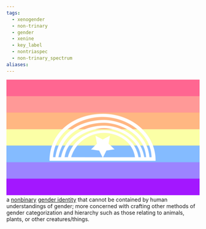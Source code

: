 ```yaml
---
tags:
  - xenogender
  - non-trinary
  - gender
  - xenine
  - key_label
  - nontriaspec
  - non-trinary_spectrum
aliases: 
---
```

![xenogender.png](../../../images/xenogender.png)  
a [nonbinary](https://nonbinary.wiki/wiki/Nonbinary "Nonbinary") [gender identity](https://nonbinary.wiki/wiki/Gender_identity "Gender identity") that cannot be contained by human understandings of gender; more concerned with crafting other methods of gender categorization and hierarchy such as those relating to animals, plants, or other creatures/things.